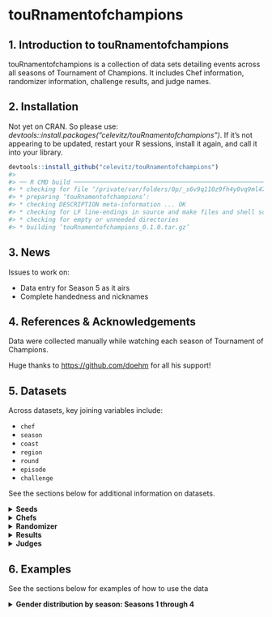 touRnamentofchampions
================

## 1. Introduction to touRnamentofchampions

touRnamentofchampions is a collection of data sets detailing events
across all seasons of Tournament of Champions. It includes Chef
information, randomizer information, challenge results, and judge names.

## 2. Installation

Not yet on CRAN. So please use:
*devtools::install.packages(“celevitz/touRnamentofchampions”)*. If it’s
not appearing to be updated, restart your R sessions, install it again,
and call it into your library.

``` r
devtools::install_github("celevitz/touRnamentofchampions")
#> 
#> ── R CMD build ─────────────────────────────────────────────────────────────────
#> * checking for file ‘/private/var/folders/0p/_s6v9q110z9fh4y0vq9ml47m0000gp/T/RtmpYtjatG/remotesc473e42038f/celevitz-touRnamentofchampions-935acd2/DESCRIPTION’ ... OK
#> * preparing ‘touRnamentofchampions’:
#> * checking DESCRIPTION meta-information ... OK
#> * checking for LF line-endings in source and make files and shell scripts
#> * checking for empty or unneeded directories
#> * building ‘touRnamentofchampions_0.1.0.tar.gz’
```

## 3. News

Issues to work on:

- Data entry for Season 5 as it airs
- Complete handedness and nicknames

## 4. References & Acknowledgements

Data were collected manually while watching each season of Tournament of
Champions.

Huge thanks to <https://github.com/doehm> for all his support!

## 5. Datasets

Across datasets, key joining variables include:

- `chef`
- `season`
- `coast`
- `region`
- `round`
- `episode`
- `challenge`

See the sections below for additional information on datasets.

<details>
<summary>
<strong>Seeds</strong>
</summary>

### Seeds

The unique identifiers of this dataset are `chef`-`season`.

- `chef`: Chef name (full name)
- `season`: Season number
- `seed`: Seed within their section of the bracket: values of 1
  through 8. Chefs that played in the qualifiers but didn’t make the
  final bracket will have seeds of 8.2, 8.3, or 8.4.
- `coast`: Are they East or West Coast?
- `region`: The region depends on how many chefs start the competition.
  If there are 16 chefs, then the region is left blank. If there are 32
  chefs, then the regions are A or B.

``` r
seeds 
#> # A tibble: 122 × 5
#>    chef               season  seed coast region
#>    <chr>               <dbl> <dbl> <chr> <chr> 
#>  1 Alex Guarnaschelli      1     1 East  <NA>  
#>  2 Marc Murphy             1     2 East  <NA>  
#>  3 Rocco DiSpirito         1     3 East  <NA>  
#>  4 Amanda Freitag          1     4 East  <NA>  
#>  5 Elizabeth Falkner       1     5 East  <NA>  
#>  6 Maneet Chauhan          1     6 East  <NA>  
#>  7 Christian Petroni       1     7 East  <NA>  
#>  8 Darnell Ferguson        1     8 East  <NA>  
#>  9 Antonia Lofaso          1     1 West  <NA>  
#> 10 Michael Voltaggio       1     2 West  <NA>  
#> # ℹ 112 more rows
```

</details>
<details>
<summary>
<strong>Chefs</strong>
</summary>

### Chefs

The unique identifier of this dataset is `chef`.

- `chef`: Chef name (full name)
- `nickname`: Guy Fieri’s nickname for the chef
- `handedness`: Whether the chef is righthanded, lefthanded, or
  ambidextrous
- `gender`: male, female, nonbinary

``` r
chefs 
#> # A tibble: 69 × 4
#>    chef               nickname         handedness   gender
#>    <chr>              <chr>            <chr>        <chr> 
#>  1 Aaron May          <NA>             <NA>         male  
#>  2 Aarthi Sampath     <NA>             <NA>         female
#>  3 Adam Sobel         <NA>             <NA>         male  
#>  4 Adriana Urbina     <NA>             <NA>         female
#>  5 Alex Guarnaschelli N/A              Right-handed female
#>  6 Amanda Freitag     Chef AF          Right-handed female
#>  7 Antonia Lofaso     Warrior Princess Right-handed female
#>  8 Beau MacMillan     Beau Mac         Right-handed male  
#>  9 Bobby Marcotte     <NA>             <NA>         male  
#> 10 Brian Malarkey     <NA>             Left-handed  male  
#> # ℹ 59 more rows
```

</details>
<details>
<summary>
<strong>Randomizer</strong>
</summary>

### Randomizer

The unique identifiers of this dataset are
`season`-`episode`-`round`-`challenge`. The reason that `episode` is a
unique identifier is because in Season 2, Jet and Antonia tied in all
scores and so had a rematch in the Quarter-finals (episodes 6 and 7).

- `season`: Season number
- `episode`: Episode number
- `round`: Stage of the tournament: Qualifier semi-final, Qualifier
  final, Round of 32, Round of 16, Quarterfinals, Semifinals, Final
- `challenge`: Variable to help distinguish rounds within the same Coast
  & Round
- `coast`: Are they East or West Coast?
- `region`: The region depends on how many chefs start the competition.
  If there are 16 chefs, then the region is left blank. If there are 32
  chefs, then the regions are A or B.
- `randomizer1`: First wheel of randomizer
- `randomizer2`: Second wheel of randomizer
- `randomizer3`: Third wheel of randomizer
- `randomizer4`: Fourth wheel of randomizer
- `time`: Length of challenge. Unit is minutes
- `randomizer5`: Fifth wheel of randomizer

``` r
randomizer 
#> # A tibble: 107 × 12
#>    season episode round         challenge   coast region randomizer1 randomizer2
#>     <dbl>   <dbl> <chr>         <chr>       <chr> <chr>  <chr>       <chr>      
#>  1      1       1 Round of 16   Alex/Darne… East  <NA>   Pork tende… Peas       
#>  2      1       2 Round of 16   Amanda/Eli… East  <NA>   Pork blade… Squash     
#>  3      1       3 Round of 16   Maneet/Roc… East  <NA>   Chicken th… Kale       
#>  4      1       2 Round of 16   Christian/… East  <NA>   Shrimp      Carrots    
#>  5      1       1 Round of 16   Antonia/Ma… West  <NA>   Cod         Avocado    
#>  6      1       2 Round of 16   Beau/Richa… West  <NA>   Ground lamb Broccoli   
#>  7      1       1 Round of 16   Eric/Jet    West  <NA>   Top sirloin Mushrooms  
#>  8      1       3 Round of 16   Brooke/Mic… West  <NA>   Chicken br… Radish     
#>  9      1       3 Quarter-final Antonia/Be… West  <NA>   Quail       Bok choy   
#> 10      1       4 Quarter-final Brooke/Jet  West  <NA>   Salmon      Bitter mel…
#> # ℹ 97 more rows
#> # ℹ 4 more variables: randomizer3 <chr>, randomizer4 <chr>, time <dbl>,
#> #   randomizer5 <dbl>
```

</details>
<details>
<summary>
<strong>Results</strong>
</summary>

### Results

The unique identifiers of this dataset are
`season`-`episode`-`round`-`challenge`-`chef`.

- `season`: Season number
- `episode`: Episode number
- `round`: Stage of the tournament: Qualifier semi-final, Qualifier
  final, Round of 32, Round of 16, Quarterfinals, Semifinals, Final
- `challenge`: Variable to help distinguish rounds within the same Coast
  & Round
- `coast`: Are they East or West Coast?
- `region`: The region depends on how many chefs start the competition.
  If there are 16 chefs, then the region is left blank. If there are 32
  chefs, then the regions are A or B.
- `chef`: Name of chef
- `commentator`: Who presented their food to the judges: Simon Majumdar
  or Justin Warner?
- `order`: When did their food get presented to the judges: Presented
  1st or Presented 2nd
- `score_taste`: Score that chef received for the taste of their dish:
  values of 0- 50
- `score_randomizer`: Score that chef received for how well they used
  the Randomizer: values of 0- 30
- `score_presentation`: Score that chef received for the presentation of
  their dish: values of 0- 20
- `total`: Total score that chef received: between 0 and 100
- `winner`: Winner, loser, or tie
- `x`: Numeric X value to help when creating the bracket
- `y`: Numeric Y value to help when creating the bracket

``` r
results 
#> # A tibble: 222 × 16
#> # Groups:   season, episode, round, challenge, winner [175]
#>    season episode round       challenge     coast region chef  commentator order
#>     <dbl>   <dbl> <chr>       <chr>         <chr> <chr>  <chr> <chr>       <chr>
#>  1      1       1 Round of 16 Alex/Darnell  East  <NA>   Darn… Justin War… Pres…
#>  2      1       1 Round of 16 Alex/Darnell  East  <NA>   Alex… Simon Maju… Pres…
#>  3      1       2 Round of 16 Amanda/Eliza… East  <NA>   Eliz… Justin War… Pres…
#>  4      1       2 Round of 16 Amanda/Eliza… East  <NA>   Aman… Simon Maju… Pres…
#>  5      1       3 Round of 16 Maneet/Rocco  East  <NA>   Mane… Simon Maju… Pres…
#>  6      1       3 Round of 16 Maneet/Rocco  East  <NA>   Rocc… Justin War… Pres…
#>  7      1       2 Round of 16 Christian/Ma… East  <NA>   Chri… Justin War… Pres…
#>  8      1       2 Round of 16 Christian/Ma… East  <NA>   Marc… Simon Maju… Pres…
#>  9      1       1 Round of 16 Antonia/Marc… West  <NA>   Marc… Simon Maju… Pres…
#> 10      1       1 Round of 16 Antonia/Marc… West  <NA>   Anto… Justin War… Pres…
#> # ℹ 212 more rows
#> # ℹ 7 more variables: score_taste <dbl>, score_randomizer <dbl>,
#> #   score_presentation <dbl>, total <dbl>, winner <chr>, x <dbl>, y <dbl>
```

</details>
<details>
<summary>
<strong>Judges</strong>
</summary>

### Judges

The unique identifier is `season`-`episode`-`round`, because
occasionally a judge will only judge for one round within an episode.

- `season`: Season number
- `episode`: Episode number
- `judge`: Name of guest judge
- `round`: Stage of the tournament: Qualifier semi-final, Qualifier
  final, Round of 32, Round of 16, Quarterfinals, Semifinals, Final

``` r
judges
#> # A tibble: 134 × 4
#>    season episode judge             round        
#>     <dbl>   <dbl> <chr>             <chr>        
#>  1      1       1 Curtis Stone      Round of 16  
#>  2      1       1 Marcus Samuelsson Round of 16  
#>  3      1       1 Nancy Silverton   Round of 16  
#>  4      1       2 Marcus Samuelsson Round of 16  
#>  5      1       2 Ming Tsai         Round of 16  
#>  6      1       2 Nancy Silverton   Round of 16  
#>  7      1       3 Marcus Samuelsson Round of 16  
#>  8      1       3 Ming Tsai         Round of 16  
#>  9      1       3 Nancy Silverton   Quarter-final
#> 10      1       3 Marcus Samuelsson Quarter-final
#> # ℹ 124 more rows
```

</details>

## 6. Examples

See the sections below for examples of how to use the data

<details>
<summary>
<strong>Gender distribution by season: Seasons 1 through 4</strong>
</summary>

    #> Joining with `by = join_by(chef)`
    #> `summarise()` has grouped output by 'season'. You can override using the
    #> `.groups` argument.
    #> # A tibble: 4 × 3
    #> # Groups:   season [4]
    #>   season female  male
    #>    <dbl>  <int> <int>
    #> 1      1      6    10
    #> 2      2      8    14
    #> 3      3     13    19
    #> 4      4     15    17

</details>
